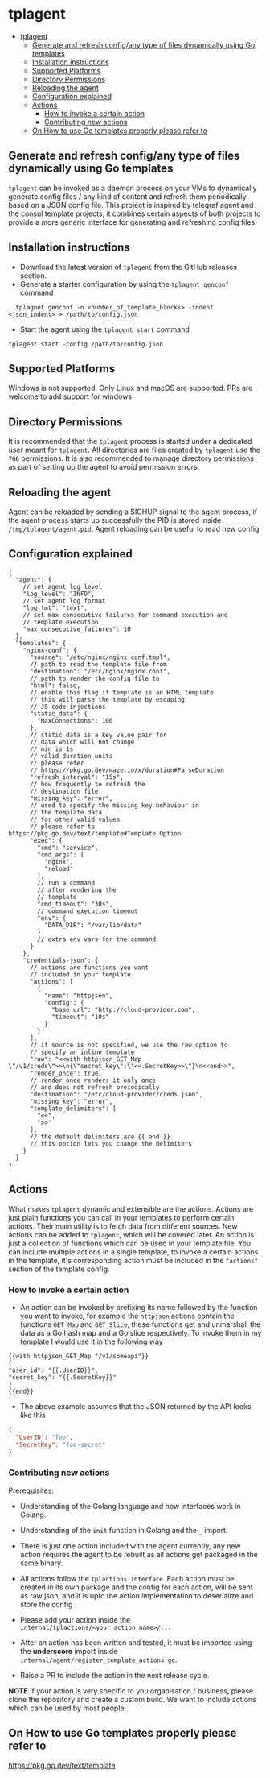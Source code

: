 # tplagent

<!-- TOC -->
* [tplagent](#tplagent)
  * [Generate and refresh config/any type of files dynamically using Go templates](#generate-and-refresh-configany-type-of-files-dynamically-using-go-templates)
  * [Installation instructions](#installation-instructions)
  * [Supported Platforms](#supported-platforms)
  * [Directory Permissions](#directory-permissions)
  * [Reloading the agent](#reloading-the-agent)
  * [Configuration explained](#configuration-explained)
  * [Actions](#actions)
    * [How to invoke a certain action](#how-to-invoke-a-certain-action)
    * [Contributing new actions](#contributing-new-actions)
  * [On How to use Go templates properly please refer to](#on-how-to-use-go-templates-properly-please-refer-to)
<!-- TOC -->
## Generate and refresh config/any type of files dynamically using Go templates

`tplagent` can be invoked as a daemon process on your VMs to dynamically generate config files / any kind of content
and refresh them periodically based on a JSON config file. This project is inspired by telegraf agent and the consul
template projects, it combines certain aspects of both projects to provide a more generic interface for generating and
refreshing config files.

## Installation instructions

- Download the latest version of `tplagent` from the GitHub releases section.
- Generate a starter configuration by using the `tplagent genconf` command

```shell
  tplagnet genconf -n <number_of_template_blocks> -indent <json_indent> > /path/to/config.json
```

- Start the agent using the `tplagent start` command

```shell
tplagent start -config /path/to/config.json
```

## Supported Platforms

Windows is not supported. Only Linux and macOS are supported. PRs are welcome to add support for windows

## Directory Permissions

It is recommended that the `tplagent` process is started under a dedicated user meant for `tplagent`. All directories
are files created by `tplagent` use the `766` permissions. It is also recommended to manage directory permissions as
part of setting up the agent to avoid permission errors.

## Reloading the agent

Agent can be reloaded by sending a SIGHUP signal to the agent process, if the agent process starts up successfully the
PID is stored inside
`/tmp/tplagent/agent.pid`. Agent reloading can be useful to read new config

## Configuration explained

```json5
{
  "agent": {
    // set agent log level
    "log_level": "INFO",
    // set agent log format
    "log_fmt": "text",
    // set max consecutive failures for command execution and 
    // template execution
    "max_consecutive_failures": 10
  },
  "templates": {
    "nginx-conf": {
      "source": "/etc/nginx/nginx.conf.tmpl",
      // path to read the template file from
      "destination": "/etc/nginx/nginx.conf",
      // path to render the config file to
      "html": false,
      // enable this flag if template is an HTML template
      // this will parse the template by escaping 
      // JS code injections
      "static_data": {
        "MaxConnections": 100
      },
      // static data is a key value pair for
      // data which will not change
      // min is 1s
      // valid duration units 
      // please refer 
      // https://pkg.go.dev/maze.io/x/duration#ParseDuration
      "refresh_interval": "15s",
      // how frequently to refresh the 
      // destination file
      "missing_key": "error",
      // used to specify the missing key behaviour in 
      // the template data
      // for other valid values
      // please refer to https://pkg.go.dev/text/template#Template.Option
      "exec": {
        "cmd": "service",
        "cmd_args": [
          "nginx",
          "reload"
        ],
        // run a command
        // after rendering the
        // template
        "cmd_timeout": "30s",
        // command execution timeout
        "env": {
          "DATA_DIR": "/var/lib/data"
        }
        // extra env vars for the command
      }
    },
    "credentials-json": {
      // actions are functions you want 
      // included in your template
      "actions": [
        {
          "name": "httpjson",
          "config": {
            "base_url": "http://cloud-provider.com",
            "timeout": "10s"
          }
        }
      ],
      // if source is not specified, we use the raw option to
      // specify an inline template
      "raw": "<<with httpjson_GET_Map \"/v1/creds\">>\n{\"secret_key\":\"<<.SecretKey>>\"}\n<<end>>",
      "render_once": true,
      // render_once renders it only once
      // and does not refresh preiodically
      "destination": "/etc/cloud-provider/creds.json",
      "missing_key": "error",
      "template_delimiters": [
        "<<",
        ">>"
      ],
      // the default delimiters are {{ and }}
      // this option lets you change the delimiters
    }
  }
}
```

## Actions

What makes `tplagent` dynamic and extensible are the actions. Actions are just plain functions you can call in your
templates to perform certain actions. Their main utility is to fetch data from different sources. New actions can be
added to `tplagent`, which will be covered later. An action is just a collection of functions which can be used in your
template file. You can include multiple actions in a single template, to invoke a certain actions in the template, it's
corresponding action must be included in the `"actions"` section of the template config.

### How to invoke a certain action

- An action can be invoked by prefixing its name followed by the function you want to invoke, for example the `httpjson`
  actions contain the functions `GET_Map` and `GET_Slice`, these functions get and unmarshall the data as a Go hash map
  and a Go
  slice respectively. To invoke them in my template I would use it in the following way

```gotemplate
{{with httpjson_GET_Map "/v1/someapi"}}
{
"user_id": "{{.UserID}}",
"secret_key": "{{.SecretKey}}"
}
{{end}}
```

- The above example assumes that the JSON returned by the API looks like this

```json
{
  "UserID": "foo",
  "SecretKey": "foo-secret"
}
```

### Contributing new actions

Prerequisites:

- Understanding of the Golang language and how interfaces work in Golang.
- Understanding of the `init` function in Golang and the `_` import.

- There is just one action included with the agent currently, any new action requires the agent to be rebuilt as all
  actions get packaged in the same binary.
- All actions follow the `tplactions.Interface`. Each action must be created in its own package and the config for each
  action, will be sent as raw json, and it is upto the action implementation to deserialize and store the config
- Please add your action inside the `internal/tplactions/<your_action_name>/...`
- After an action has been written and tested, it must be imported using the **underscore** import
  inside `internal/agent/register_template_actions.go`.
- Raise a PR to include the action in the next release cycle.

**NOTE**
If your action is very specific to you organisation / business, please clone the repository and create a custom build.
We want to include actions which can be used by most people.

## On How to use Go templates properly please refer to

https://pkg.go.dev/text/template